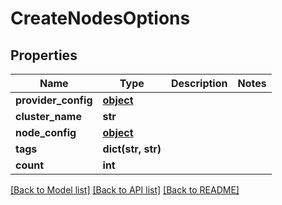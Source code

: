 # CreateNodesOptions

## Properties
Name | Type | Description | Notes
------------ | ------------- | ------------- | -------------
**provider_config** | [**object**](.md) |  | 
**cluster_name** | **str** |  | 
**node_config** | [**object**](.md) |  | 
**tags** | **dict(str, str)** |  | 
**count** | **int** |  | 

[[Back to Model list]](../README.md#documentation-for-models) [[Back to API list]](../README.md#documentation-for-api-endpoints) [[Back to README]](../README.md)


